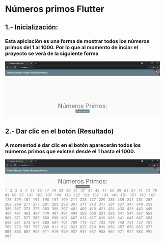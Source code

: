 # Números primos Flutter

## 1.- Inicialización:
### Esta aplciación es una forma de mostrar todos los números primos del 1 al 1000. Por lo que al momento de inciar el proyecto se verá de la siguiente forma
![alt text](https://github.com/Eddy-Hipo/numeros-primos-flutter/blob/master/imagenes/inicio.JPG)

## 2.- Dar clic en el botón (Resultado)
### A momentod e dar clic en el botón aparecerán todos los números primos que existen desde el 1 hasta el 1000.
![alt text](https://github.com/Eddy-Hipo/numeros-primos-flutter/blob/master/imagenes/numPrimos.JPG)

